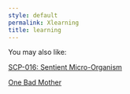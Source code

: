```yaml
---
style: default
permalink: Xlearning
title: learning
---
```

You may also like:

[SCP-016: Sentient Micro-Organism](http://scp-wiki.net/scp-016)

[One Bad Mother](http://scp-wiki.net/one-bad-mother)
